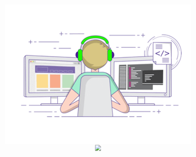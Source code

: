 <p align="center">
  <img align="center" src="developer.gif"/>
<img align="center" src="https://github-profile-trophy.vercel.app/?username=suplush&title=MultipleLang,Star,Follower,Commit,Issue" style="max-width:100%;">
</p>
